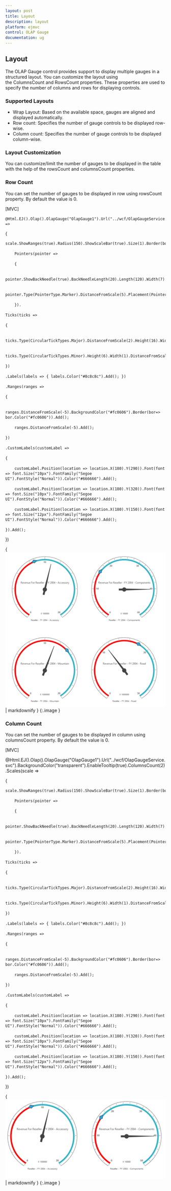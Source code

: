 ```yaml
---
layout: post
title: Layout
description: layout 
platform: ejmvc
control: OLAP Gauge
documentation: ug
---
```


## Layout 

The OLAP Gauge control provides support to display multiple gauges in a structured layout. You can customize the layout using the ColumnsCount and RowsCount properties. These properties are used to specify the number of columns and rows for displaying controls.

### Supported Layouts

* Wrap Layout: Based on the available space, gauges are aligned and displayed automatically. 
* Row count: Specifies the number of gauge controls to be displayed row-wise.
* Column count: Specifies the number of gauge controls to be displayed column-wise.
### Layout Customization 


You can customize/limit the number of gauges to be displayed in the table with the help of the rowsCount and columnsCount properties.

### Row Count

You can set the number of gauges to be displayed in row using rowsCount property. By default the value is 0.



[MVC]

    @Html.EJ().Olap().OlapGauge("OlapGauge1").Url("../wcf/OlapGaugeService.svc").BackgroundColor("transparent").EnableTooltip(true).RowsCount(2).Scales(scale =>

{

    scale.ShowRanges(true).Radius(150).ShowScaleBar(true).Size(1).Border(bor=>bor.Width(0.5)).ShowIndicators(true).ShowLabels(true).

        Pointers(pointer =>

        {

            pointer.ShowBackNeedle(true).BackNeedleLength(20).Length(120).Width(7).Add();

            pointer.Type(PointerType.Marker).DistanceFromScale(5).Placement(PointerPlacement.Center).BackgroundColor("#29A4D9").Length(25).Width(15).MarkerType(MarkerType.Diamond).Add();

        }).

    Ticks(ticks =>

    {

        ticks.Type(CircularTickTypes.Major).DistanceFromScale(2).Height(16).Width(1).Color("#8c8c8c").Add();

        ticks.Type(CircularTickTypes.Minor).Height(6).Width(1).DistanceFromScale(2).Color("#8c8c8c").Add();

    })

    .Labels(labels => { labels.Color("#8c8c8c").Add(); })

    .Ranges(ranges =>

    {

        ranges.DistanceFromScale(-5).BackgroundColor("#fc0606").Border(bor=> bor.Color("#fc0606")).Add();

        ranges.DistanceFromScale(-5).Add();

    })

    .CustomLabels(customLabel =>

    {

        customLabel.Position(location => location.X(180).Y(290)).Font(font => font.Size("10px").FontFamily("Segoe UI").FontStyle("Normal")).Color("#666666").Add();

        customLabel.Position(location => location.X(180).Y(320)).Font(font => font.Size("10px").FontFamily("Segoe UI").FontStyle("Normal")).Color("#666666").Add();

        customLabel.Position(location => location.X(180).Y(150)).Font(font => font.Size("12px").FontFamily("Segoe UI").FontStyle("Normal")).Color("#666666").Add();

    }).Add();

})



{ ![](Layout_images/Layout_img1.png) | markdownify }
{:.image }


### Column Count

You can set the number of gauges to be displayed in column using columnsCount property. By default the value is 0.





[MVC]

@Html.EJ().Olap().OlapGauge("OlapGauge1").Url("../wcf/OlapGaugeService.svc").BackgroundColor("transparent").EnableTooltip(true).ColumnsCount(2).Scales(scale =>

{

    scale.ShowRanges(true).Radius(150).ShowScaleBar(true).Size(1).Border(bor=>bor.Width(0.5)).ShowIndicators(true).ShowLabels(true).

        Pointers(pointer =>

        {

            pointer.ShowBackNeedle(true).BackNeedleLength(20).Length(120).Width(7).Add();

            pointer.Type(PointerType.Marker).DistanceFromScale(5).Placement(PointerPlacement.Center).BackgroundColor("#29A4D9").Length(25).Width(15).MarkerType(MarkerType.Diamond).Add();

        }).

    Ticks(ticks =>

    {

        ticks.Type(CircularTickTypes.Major).DistanceFromScale(2).Height(16).Width(1).Color("#8c8c8c").Add();

        ticks.Type(CircularTickTypes.Minor).Height(6).Width(1).DistanceFromScale(2).Color("#8c8c8c").Add();

    })

    .Labels(labels => { labels.Color("#8c8c8c").Add(); })

    .Ranges(ranges =>

    {

        ranges.DistanceFromScale(-5).BackgroundColor("#fc0606").Border(bor=> bor.Color("#fc0606")).Add();

        ranges.DistanceFromScale(-5).Add();

    })

    .CustomLabels(customLabel =>

    {

        customLabel.Position(location => location.X(180).Y(290)).Font(font => font.Size("10px").FontFamily("Segoe UI").FontStyle("Normal")).Color("#666666").Add();

        customLabel.Position(location => location.X(180).Y(320)).Font(font => font.Size("10px").FontFamily("Segoe UI").FontStyle("Normal")).Color("#666666").Add();

        customLabel.Position(location => location.X(180).Y(150)).Font(font => font.Size("12px").FontFamily("Segoe UI").FontStyle("Normal")).Color("#666666").Add();

    }).Add();

})





{ ![](Layout_images/Layout_img2.png) | markdownify }
{:.image }


